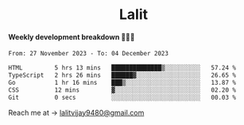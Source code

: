 <h1 align="center">Lalit</h1>

#### Weekly development breakdown 👨🏻‍💻
<!--START_SECTION:waka-->

```txt
From: 27 November 2023 - To: 04 December 2023

HTML         5 hrs 13 mins   ██████████████▒░░░░░░░░░░   57.24 %
TypeScript   2 hrs 26 mins   ██████▓░░░░░░░░░░░░░░░░░░   26.65 %
Go           1 hr 16 mins    ███▒░░░░░░░░░░░░░░░░░░░░░   13.87 %
CSS          12 mins         ▓░░░░░░░░░░░░░░░░░░░░░░░░   02.20 %
Git          0 secs          ░░░░░░░░░░░░░░░░░░░░░░░░░   00.03 %
```

<!--END_SECTION:waka-->

Reach me at → lalitvijay9480@gmail.com
